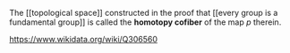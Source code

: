 The [[topological space]] constructed in the proof that [[every group is a fundamental group]] is called the **homotopy cofiber** of the map $p$ therein. 

https://www.wikidata.org/wiki/Q306560